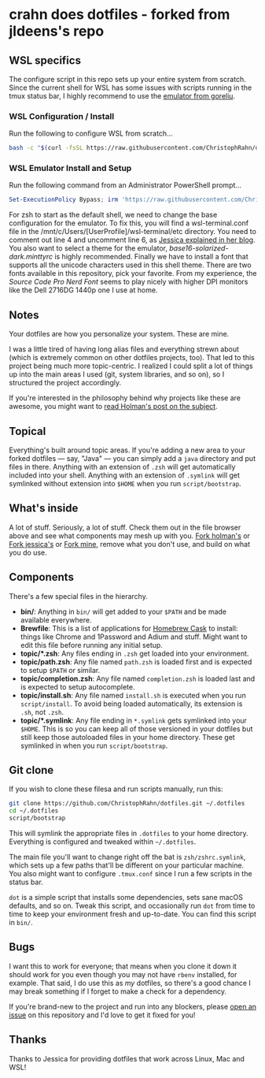 # crahn does dotfiles - forked from jldeens's repo

## WSL specifics

The configure script in this repo sets up your entire system from scratch.
Since the current shell for WSL has some issues with scripts running in the tmux status bar, I highly recommend to use the [emulator from goreliu](https://github.com/goreliu/wsl-terminal).

### WSL Configuration / Install
Run the following to configure WSL from scratch...
```sh
bash -c "$(curl -fsSL https://raw.githubusercontent.com/ChristophRahn/dotfiles/master/configure.sh)"
```
### WSL Emulator Install and Setup
Run the following command from an Administrator PowerShell prompt...
```powershell
Set-ExecutionPolicy Bypass; irm 'https://raw.githubusercontent.com/ChristophRahn/dotfiles/master/wslterm.ps1' | iex;
```

For zsh to start as the default shell, we need to change the base configuration for the emulator. To fix this, you will find a wsl-terminal.conf file in the /mnt/c/Users/[UserProfile]/wsl-terminal/etc directory. You need to comment out line 4 and uncomment line 6, as [Jessica explained in her blog](http://jessicadeen.com/tech/badass-terminal-wsl-macos-and-ubuntu-dotfiles-update/).
You also want to select a theme for the emulator, *base16-solarized-dark.minttyrc* is highly recommended. Finally we have to install a font that supports all the unicode characters used in this shell theme.
There are two fonts available in this repository, pick your favorite. From my experience, the *Source Code Pro Nerd Font* seems to play nicely with higher DPI monitors like the Dell 2716DG 1440p one I use at home.

## Notes
Your dotfiles are how you personalize your system. These are mine.

I was a little tired of having long alias files and everything strewn about
(which is extremely common on other dotfiles projects, too). That led to this
project being much more topic-centric. I realized I could split a lot of things
up into the main areas I used (git, system libraries, and so on), so I
structured the project accordingly.

If you're interested in the philosophy behind why projects like these are
awesome, you might want to [read Holman's post on the
subject](http://zachholman.com/2010/08/dotfiles-are-meant-to-be-forked/).

## Topical

Everything's built around topic areas. If you're adding a new area to your
forked dotfiles — say, "Java" — you can simply add a `java` directory and put
files in there. Anything with an extension of `.zsh` will get automatically
included into your shell. Anything with an extension of `.symlink` will get
symlinked without extension into `$HOME` when you run `script/bootstrap`.

## What's inside

A lot of stuff. Seriously, a lot of stuff. Check them out in the file browser
above and see what components may mesh up with you.
[Fork holman's](https://github.com/holman/dotfiles/fork) or [Fork jessica's](htps://github.com/jldeen/dotfiles/fork) or [Fork mine](htps://github.com/ChristophRahn/dotfiles/fork), remove what you don't
use, and build on what you do use.

## Components

There's a few special files in the hierarchy.

- **bin/**: Anything in `bin/` will get added to your `$PATH` and be made
  available everywhere.
- **Brewfile**: This is a list of applications for [Homebrew Cask](https://caskroom.github.io) to install: things like Chrome and 1Password and Adium and stuff. Might want to edit this file before running any initial setup.
- **topic/\*.zsh**: Any files ending in `.zsh` get loaded into your
  environment.
- **topic/path.zsh**: Any file named `path.zsh` is loaded first and is
  expected to setup `$PATH` or similar.
- **topic/completion.zsh**: Any file named `completion.zsh` is loaded
  last and is expected to setup autocomplete.
- **topic/install.sh**: Any file named `install.sh` is executed when you run `script/install`. To avoid being loaded automatically, its extension is `.sh`, not `.zsh`.
- **topic/\*.symlink**: Any file ending in `*.symlink` gets symlinked into
  your `$HOME`. This is so you can keep all of those versioned in your dotfiles
  but still keep those autoloaded files in your home directory. These get
  symlinked in when you run `script/bootstrap`.

## Git clone

If you wish to clone these filesa and run scripts manually, run this:

```sh
git clone https://github.com/ChristophRahn/dotfiles.git ~/.dotfiles
cd ~/.dotfiles
script/bootstrap
```

This will symlink the appropriate files in `.dotfiles` to your home directory.
Everything is configured and tweaked within `~/.dotfiles`.

The main file you'll want to change right off the bat is `zsh/zshrc.symlink`,
which sets up a few paths that'll be different on your particular machine. You also might want to configure `.tmux.conf` since I run a few scripts in the status bar.

`dot` is a simple script that installs some dependencies, sets sane macOS
defaults, and so on. Tweak this script, and occasionally run `dot` from
time to time to keep your environment fresh and up-to-date. You can find
this script in `bin/`.

## Bugs

I want this to work for everyone; that means when you clone it down it should
work for you even though you may not have `rbenv` installed, for example. That
said, I do use this as *my* dotfiles, so there's a good chance I may break
something if I forget to make a check for a dependency.

If you're brand-new to the project and run into any blockers, please
[open an issue](https://github.com/ChristophRahn/dotfiles/issues) on this repository
and I'd love to get it fixed for you!

## Thanks

Thanks to Jessica for providing dotfiles that work across Linux, Mac and WSL!
